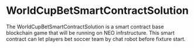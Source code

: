 # WorldCupBetSmartContractSolution

The WorldCupBetSmartContractSolution is a smart contract base blockchain game that will be running on NEO infrstructure. This smart contract
can let players bet soccer team by chat robot before fixture start.
